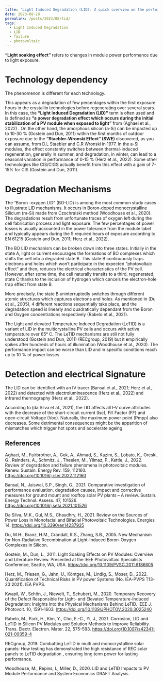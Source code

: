 ```yaml
---
title: 'Light Induced Degradation (LID): A quick overview on the performance impact'
date: 2023-08-28
permalink: /posts/2023/08/lid/
tags:
  - Light Induced Degradation
  - LID
  - failure
  - photovoltaic
---
```


**“Light soaking effect”** refers to changes in module power performance due to light exposure. 

Technology dependency
======

The phenomenon is different for each technology.  

This appears as a degradation of few percentages within the first exposure hours in the crystallin technologies before regenerating over several years. In this case, the **“Light Induced Degradation (LID)”** term is often used and is defined as **“a power degradation effect which occurs during the initial stabilization of a PV module when exposed to light”** from (Aghaei et al., 2022) . 
On the other hand, the amorphous silicon (a-Si) can be impacted up to 10-30 % (Gostein and Dun, 2011) within the first months of outdoor exposure due to the **“Staebler–Wronski Effect” (SWE)** discovered, as you can assume, from D.L Staebler and C.R  Wronski in 1977.  In the a-Si modules, the effect constantly switches between thermal-induced regeneration, generally in summer, and degradation, in winter, can lead to a seasonal variation in performance of 0-15 % (Herz et al., 2022). 
Some other technologies like CIS/CIGS actually benefit from this effect with a gain of 7-15% for CIS (Gostein and Dun, 2011).


Degradation Mechanisms
======

The “Boron -oxygen LID” (BO-LID) is among the most common study cases to illustrate
LID mechanisms. It occurs in Boron-doped monocrystalline Silicium (m-Si) made from
Czochralski method (Woodhouse et al., 2020). The degradations result from unfortunate traces of oxygen left during the cell fabrication process and light exposure. The few percentages of power losses is usually accounted in the power tolerance from the module label and typically appears during the 5 required hours of exposure according to EN 61215 (Gostein and Dun, 2011; Herz et al., 2022).

The BO LID mechanism can be broken down into three states. Initially in the state A,
light or current encourages the formations of BO complexes which shifts the cell into
a degraded state B. This state B continuously traps electrons and holes which won’t 
participate in the expected “photovoltaic effect” and then, reduces the electrical
characteristics of the PV cell. However, after some time, the cell naturally transits
to a third, regenerated, state C thanks to the inclusion of hydrogen which cancels 
the electron-hole trap effect from state B.

More precisely, the state B uninterruptedly switches through different atomic structures
which captures electrons and holes. As mentioned in (Du et al., 2005), 4 different 
reactions sequentially take place, and the degradation speed is linearly and 
quadratically dependant from the Boron and Oxygen concentrations respectively 
(Rabelo et al., 2021). 

The Light and elevated Temperature Induced Degradation (LeTID) is a variant of LID in
the multicrystalline PV cells and occurs with active temperature over 65° C. The LeTID 
mechanisms are still not fully understood (Gostein and Dun, 2011) (RECgroup, 2019) but
it empirically spikes after hundreds of hours of illumination (Woodhouse et al., 2020).
The performance impact can be worse than LID and in specific conditions reach up to 10 % 
of power losses.


Detection and electrical Signature
======

The LID can be identified with an IV tracer (Bansal et al., 2021; Herz et al., 2022) and 
detected with electroluminescence (Herz et al., 2022) and infrared thermography 
(Herz et al., 2022).

According to (da Silva et al., 2021), the LID affects all I-V curve attributes with
the decrease of the short-circuit current (Isc), Fill Factor (FF) and open-circuit
Voltage (Voc). Naturally, the maximum power point (Pmpp) also decreases. Some
detrimental consequences might be the apparition of mismatches which trigger hot 
spots and accelerate ageing.

References
------

Aghaei, M., Fairbrother, A., Gok, A., Ahmad, S., Kazim, S., Lobato, K., Oreski, G., Reinders, A., Schmitz, J., Theelen, M., Yilmaz, P., Kettle, J., 2022. Review of degradation and failure phenomena in photovoltaic modules. Renew. Sustain. Energy Rev. 159, 112160. https://doi.org/10.1016/j.rser.2022.112160

Bansal, N., Jaiswal, S.P., Singh, G., 2021. Comparative investigation of performance evaluation, degradation causes, impact and corrective measures for ground mount and rooftop solar PV plants – A review. Sustain. Energy Technol. Assess. 47, 101526. https://doi.org/10.1016/j.seta.2021.101526

Da Silva, M.K., Gul, M.S., Chaudhry, H., 2021. Review on the Sources of Power Loss in Monofacial and Bifacial Photovoltaic Technologies. Energies 14. https://doi.org/10.3390/en14237935

Du, M.H., Branz, H.M., Crandall, R.S., Zhang, S.B., 2005. New Mechanism for Non-Radiative Recombination at Light-Induced Boron-Oxygen Complexes in Silicon.

Gostein, M., Dun, L., 2011. Light Soaking Effects on PV Modules: Overview and Literature Review. Presented at the IEEE Photovoltaic Specialists Conference, Seattle, WA, USA. https://doi.org/10.1109/PVSC.2011.6186605

Herz, M., Friesen, G., Jahn, U., Köntges, M., Lindig, S., Moser, D., 2022. Quantification of Technical Risks in PV power Systems (No. IEA-PVPS T13-23:2021). IEA PVPS.

Kwapil, W., Schön, J., Niewelt, T., Schubert, M., 2020. Temporary Recovery of the Defect Responsible for Light- and Elevated Temperature-Induced Degradation: Insights Into the Physical Mechanisms Behind LeTID. IEEE J. Photovolt. 10, 1591–1603. https://doi.org/10.1109/JPHOTOV.2020.3025240

Rabelo, M., Park, H., Kim, Y., Cho, E.-C., Yi, J., 2021. Corrosion, LID and LeTID in Silicon PV Modules and Solution Methods to Improve Reliability. Trans. Electr. Electron. Mater. 22, 575–583. https://doi.org/10.1007/s42341-021-00359-4

RECgroup, 2019. Combatting LeTID in multi and monocrystalline solar panels: How testing has demonstrated the high resistance of REC solar panels to LeTID degradation , ensuring long term power for lasting performance.

Woodhouse, M., Repins, I., Miller, D., 2020. LID and LeTID Impacts to PV Module Performance and System Economics DRAFT Analysis.

